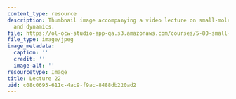 ```yaml
---
content_type: resource
description: Thumbnail image accompanying a video lecture on small-molecule spectroscopy
  and dynamics.
file: https://ol-ocw-studio-app-qa.s3.amazonaws.com/courses/5-80-small-molecule-spectroscopy-and-dynamics-fall-2008/c08c0695611c4ac9f9ac8488db220ad2_mit5_80f08lec22_th.jpg
file_type: image/jpeg
image_metadata:
  caption: ''
  credit: ''
  image-alt: ''
resourcetype: Image
title: Lecture 22
uid: c08c0695-611c-4ac9-f9ac-8488db220ad2
---
```


